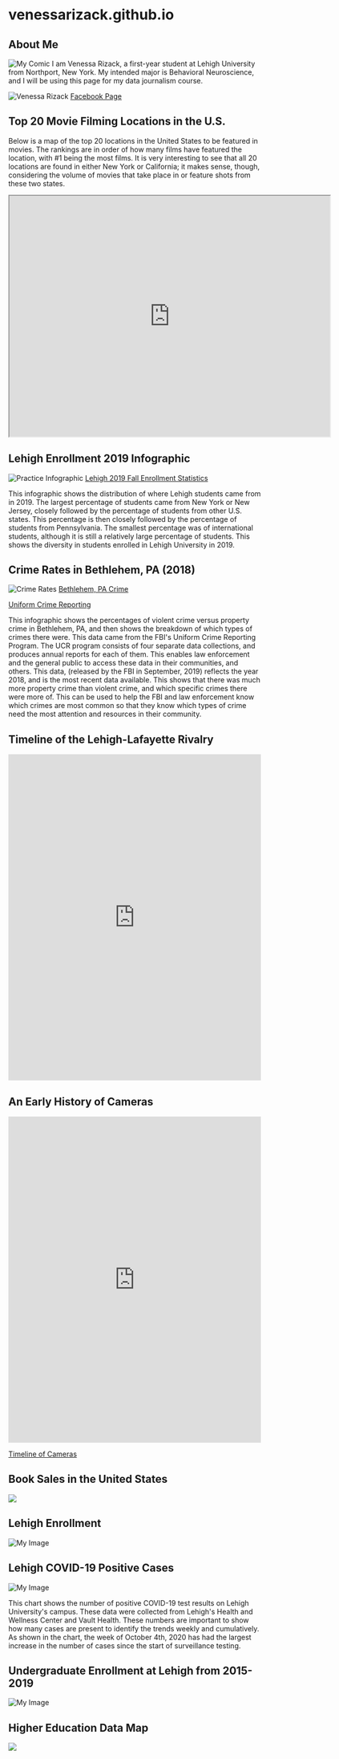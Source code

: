 # venessarizack.github.io

## About Me
![My Comic](https://github.com/venessarizack/venessarizack.github.io/blob/master/Screen%20Shot%202020-12-01%20at%202.05.40%20PM.png?raw=true)
I am Venessa Rizack, a first-year student at Lehigh University from Northport, New York. 
My intended major is Behavioral Neuroscience, and I will be using this page for my data journalism course.

![Venessa Rizack](https://github.com/venessarizack/venessarizack.github.io/blob/master/IMG_4676.JPG?raw=true)
[Facebook Page](https://www.facebook.com/venessa.rizack)

## Top 20 Movie Filming Locations in the U.S.
Below is a map of the top 20 locations in the United States to be featured in movies. The rankings are in order of how many films have featured the location, with #1 being the most films. It is very interesting to see that all 20 locations are found in either New York or California; it makes sense, though, considering the volume of movies that take place in or feature shots from these two states.
<iframe src="https://www.google.com/maps/d/embed?mid=1ibMNLvVstoz_JzupCiEPHPCB6wlpqKIF" width="640" height="480"></iframe>

## Lehigh Enrollment 2019 Infographic
![Practice Infographic](https://github.com/venessarizack/venessarizack.github.io/blob/master/Add%20a%20subheading%20(1).png?raw=true)
[Lehigh 2019 Fall Enrollment Statistics](https://oirsa.lehigh.edu/sites/oirsa.lehigh.edu/files/LUprofile_2019.pdf)

This infographic shows the distribution of where Lehigh students came from in 2019. The largest percentage of students came from New York or New Jersey, closely followed by the percentage of students from other U.S. states. This percentage is then closely followed by the percentage of students from Pennsylvania. The smallest percentage was of international students, although it is still a relatively large percentage of students. This shows the diversity in students enrolled in Lehigh University in 2019.

## Crime Rates in Bethlehem, PA (2018)
![Crime Rates](https://github.com/venessarizack/venessarizack.github.io/blob/master/Crime%20Rates%20in%20Bethlehem-5.png?raw=true)
[Bethlehem, PA Crime](https://www.areavibes.com/bethlehem-pa/crime/)

[Uniform Crime Reporting](https://www.fbi.gov/services/cjis/ucr)

This infographic shows the percentages of violent crime versus property crime in Bethlehem, PA, and then shows the breakdown of which types of crimes there were. This data came from the FBI's Uniform Crime Reporting Program. The UCR program consists of four separate data collections, and produces annual reports for each of them. This enables law enforcement and the general public to access these data in their communities, and others. This data, (released by the FBI in September, 2019) reflects the year 2018, and is the most recent data available. This shows that there was much more property crime than violent crime, and which specific crimes there were more of. This can be used to help the FBI and law enforcement know which crimes are most common so that they know which types of crime need the most attention and resources in their community.

## Timeline of the Lehigh-Lafayette Rivalry

<iframe src='https://cdn.knightlab.com/libs/timeline3/latest/embed/index.html?source=1Eda1hl-wMHYe8Ye35qdGe-xUxFLbUSKM_HPmPMcEnjQ&font=Default&lang=en&initial_zoom=2&height=650' width='100%' height='650' webkitallowfullscreen mozallowfullscreen allowfullscreen frameborder='0'></iframe>

## An Early History of Cameras

<iframe src='https://cdn.knightlab.com/libs/timeline3/latest/embed/index.html?source=11-bNXNO3Afo_pQ1_vkw7xJPtKsUb_gm6M-NsHjURHnI&font=Default&lang=en&initial_zoom=2&height=650' width='100%' height='650' webkitallowfullscreen mozallowfullscreen allowfullscreen frameborder='0'></iframe>

[Timeline of Cameras](https://cdn.knightlab.com/libs/timeline3/latest/embed/index.html?source=11-bNXNO3Afo_pQ1_vkw7xJPtKsUb_gm6M-NsHjURHnI&font=Default&lang=en&initial_zoom=2&height=650)

## Book Sales in the United States
<div class='tableauPlaceholder' id='viz1607281584013' style='position: relative'><noscript><a href='#'><img alt=' ' src='https:&#47;&#47;public.tableau.com&#47;static&#47;images&#47;Bo&#47;BookSales_16072814761760&#47;U_S_BookIndustry&#47;1_rss.png' style='border: none' /></a></noscript><object class='tableauViz'  style='display:none;'><param name='host_url' value='https%3A%2F%2Fpublic.tableau.com%2F' /> <param name='embed_code_version' value='3' /> <param name='site_root' value='' /><param name='name' value='BookSales_16072814761760&#47;U_S_BookIndustry' /><param name='tabs' value='no' /><param name='toolbar' value='yes' /><param name='static_image' value='https:&#47;&#47;public.tableau.com&#47;static&#47;images&#47;Bo&#47;BookSales_16072814761760&#47;U_S_BookIndustry&#47;1.png' /> <param name='animate_transition' value='yes' /><param name='display_static_image' value='yes' /><param name='display_spinner' value='yes' /><param name='display_overlay' value='yes' /><param name='display_count' value='yes' /><param name='language' value='en' /><param name='filter' value='publish=yes' /></object></div>                <script type='text/javascript'>                    var divElement = document.getElementById('viz1607281584013');                    var vizElement = divElement.getElementsByTagName('object')[0];                    vizElement.style.width='1016px';vizElement.style.height='991px';                    var scriptElement = document.createElement('script');                    scriptElement.src = 'https://public.tableau.com/javascripts/api/viz_v1.js';                    vizElement.parentNode.insertBefore(scriptElement, vizElement);                </script>

## Lehigh Enrollment

![My Image](https://github.com/venessarizack/venessarizack.github.io/blob/master/Lehigh_University_2019_Percent_College_Enrollment_%25_Enrollment_chartbuilder.png?raw=true)

## Lehigh COVID-19 Positive Cases

![My Image](https://github.com/venessarizack/venessarizack.github.io/blob/master/Lehigh_University_COVID-19_Testing_by_Week_Positive_Results_Cumulative_Positive_Results_chartbuilder.png?raw=true)

This chart shows the number of positive COVID-19 test results on Lehigh University's campus. These data were collected from Lehigh's Health and Wellness Center and Vault Health. These numbers are important to show how many cases are present to identify the trends weekly and cumulatively. As shown in the chart, the week of October 4th, 2020 has had the largest increase in the number of cases since the start of surveillance testing.

## Undergraduate Enrollment at Lehigh from 2015-2019

![My Image](https://github.com/venessarizack/venessarizack.github.io/blob/dfd3175bdab12960fd6dcceb5ddf70aad1b9bad9/Undergraduate_Enrollment_at_Lehigh_from_2015-2019_Arts_&_Sciences_Business_Engineering_chartbuilder-2.png?raw=true)

## Higher Education Data Map

<div class='tableauPlaceholder' id='viz1604607405001' style='position: relative'><noscript><a href='#'><img alt=' ' src='https:&#47;&#47;public.tableau.com&#47;static&#47;images&#47;5F&#47;5F2KW937H&#47;1_rss.png' style='border: none' /></a></noscript><object class='tableauViz' style='display:none;'><param name='host_url' value='https%3A%2F%2Fpublic.tableau.com%2F' /> <param name='embed_code_version' value='3' /> <param name='path' value='shared&#47;5F2KW937H' /> <param name='toolbar' value='yes' /><param name='static_image' value='https:&#47;&#47;public.tableau.com&#47;static&#47;images&#47;5F&#47;5F2KW937H&#47;1.png' /> <param name='animate_transition' value='yes' /><param name='display_static_image' value='yes' /><param name='display_spinner' value='yes' /><param name='display_overlay' value='yes' /><param name='display_count' value='yes' /><param name='language' value='en' /><param name='filter' value='publish=yes' /></object></div> <script type='text/javascript'>                    var divElement = document.getElementById('viz1604607405001'); var vizElement = divElement.getElementsByTagName('object')[0]; vizElement.style.width='1016px';vizElement.style.height='991px'; var scriptElement = document.createElement('script'); scriptElement.src = 'https://public.tableau.com/javascripts/api/viz_v1.js'; vizElement.parentNode.insertBefore(scriptElement, vizElement); </script>
